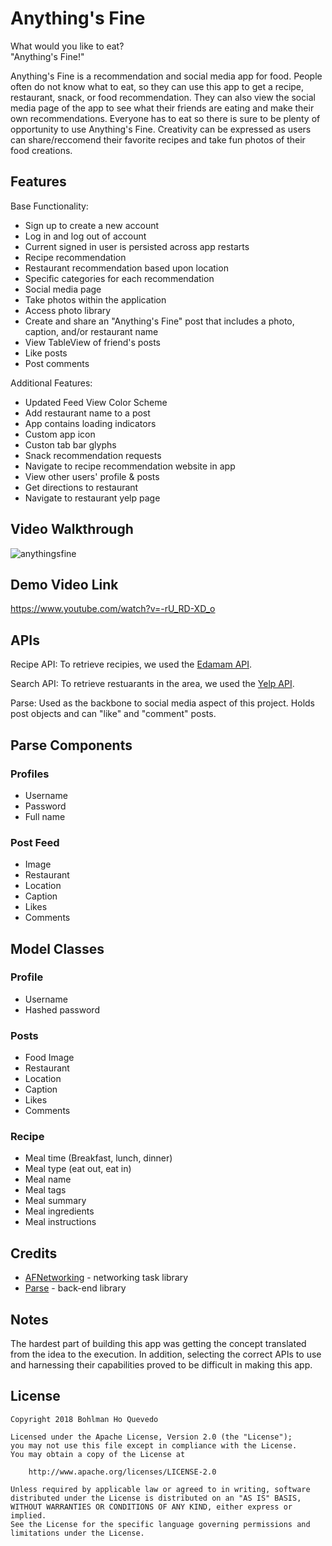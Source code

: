 # Anything's Fine

What would you like to eat?  
"Anything's Fine!"

Anything's Fine is a recommendation and social media app for food.  People often do not know what to eat, so they can use this app to get a recipe, restaurant, snack, or food recommendation.  They can also view the social media page of the app to see what their friends are eating and make their own recommendations.
Everyone has to eat so there is sure to be plenty of opportunity to use Anything's Fine.  Creativity can be expressed as users can share/reccomend their favorite recipes and take fun photos of their food creations.

## Features

Base Functionality:
- Sign up to create a new account
- Log in and log out of account
- Current signed in user is persisted across app restarts
- Recipe recommendation
- Restaurant recommendation based upon location
- Specific categories for each recommendation
- Social media page
- Take photos within the application
- Access photo library
- Create and share an "Anything's Fine" post that includes a photo, caption, and/or restaurant name
- View TableView of friend's posts
- Like posts
- Post comments 

Additional Features:
- Updated Feed View Color Scheme
- Add restaurant name to a post
- App contains loading indicators
- Custom app icon
- Custon tab bar glyphs
- Snack recommendation requests
- Navigate to recipe recommendation website in app
- View other users' profile & posts
- Get directions to restaurant
- Navigate to restaurant yelp page

## Video Walkthrough

![anythingsfine](https://user-images.githubusercontent.com/31720526/49912660-19dfd500-fe48-11e8-852e-42c559647693.gif)

## Demo Video Link

https://www.youtube.com/watch?v=-rU_RD-XD_o

## APIs
Recipe API: To retrieve recipies, we used the [Edamam API](https://developer.edamam.com/).

Search API: To retrieve restuarants in the area, we used the [Yelp API](https://www.yelp.com/developers).

Parse: Used as the backbone to social media aspect of this project. Holds post objects and can "like" and "comment" posts.

## Parse Components

### Profiles

- Username
- Password
- Full name

### Post Feed
- Image
- Restaurant
- Location
- Caption
- Likes
- Comments

## Model Classes

### Profile
- Username
- Hashed password

### Posts
- Food Image
- Restaurant
- Location
- Caption
- Likes
- Comments

### Recipe
- Meal time (Breakfast, lunch, dinner)
- Meal type (eat out, eat in)
- Meal name
- Meal tags
- Meal summary
- Meal ingredients
- Meal instructions

## Credits

- [AFNetworking](https://github.com/AFNetworking/AFNetworking) - networking task library
- [Parse](https://devcenter.heroku.com/articles/deploying-a-parse-server-to-heroku) - back-end library

## Notes

The hardest part of building this app was getting the concept translated from the idea to the execution. In addition, selecting the correct APIs to use and harnessing their capabilities proved to be difficult in making this app.

## License

    Copyright 2018 Bohlman Ho Quevedo

    Licensed under the Apache License, Version 2.0 (the "License");
    you may not use this file except in compliance with the License.
    You may obtain a copy of the License at

        http://www.apache.org/licenses/LICENSE-2.0

    Unless required by applicable law or agreed to in writing, software
    distributed under the License is distributed on an "AS IS" BASIS,
    WITHOUT WARRANTIES OR CONDITIONS OF ANY KIND, either express or implied.
    See the License for the specific language governing permissions and
    limitations under the License.
